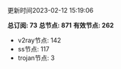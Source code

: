 更新时间2023-02-12 15:19:06

**总订阅: 73**
**总节点: 871**
**有效节点: 262**
- v2ray节点: 142
- ss节点: 117
- trojan节点: 3
